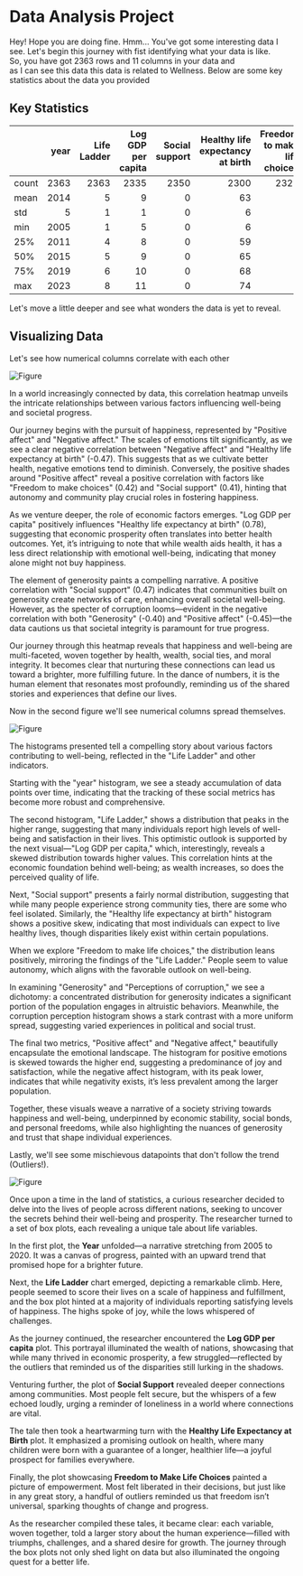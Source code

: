 
# Data Analysis Project 
Hey! Hope you are doing fine. Hmm... You've got some interesting data I  
see. Let's begin this journey with fist identifying what your data is like.  
So, you have got 2363 rows and 11 columns in your data and  
as I can see this data this data is related to Wellness. Below are some key  
statistics about the data you provided

## Key Statistics
|       |   year |   Life Ladder |   Log GDP per capita |   Social support |   Healthy life expectancy at birth |   Freedom to make life choices |   Generosity |   Perceptions of corruption |   Positive affect |   Negative affect |
|:------|-------:|--------------:|---------------------:|-----------------:|-----------------------------------:|-------------------------------:|-------------:|----------------------------:|------------------:|------------------:|
| count |   2363 |          2363 |                 2335 |             2350 |                               2300 |                           2327 |         2282 |                        2238 |              2339 |              2347 |
| mean  |   2014 |             5 |                    9 |                0 |                                 63 |                              0 |            0 |                           0 |                 0 |                 0 |
| std   |      5 |             1 |                    1 |                0 |                                  6 |                              0 |            0 |                           0 |                 0 |                 0 |
| min   |   2005 |             1 |                    5 |                0 |                                  6 |                              0 |            0 |                           0 |                 0 |                 0 |
| 25%   |   2011 |             4 |                    8 |                0 |                                 59 |                              0 |            0 |                           0 |                 0 |                 0 |
| 50%   |   2015 |             5 |                    9 |                0 |                                 65 |                              0 |            0 |                           0 |                 0 |                 0 |
| 75%   |   2019 |             6 |                   10 |                0 |                                 68 |                              0 |            0 |                           0 |                 0 |                 0 |
| max   |   2023 |             8 |                   11 |                0 |                                 74 |                              0 |            0 |                           0 |                 0 |                 0 |  
  
Let's move a little deeper and see what wonders the data is yet to reveal.
  
## Visualizing Data
Let's see how numerical columns correlate with each other  
  
![Figure](./corr_hmap.png)

  
In a world increasingly connected by data, this correlation heatmap unveils the intricate relationships between various factors influencing well-being and societal progress.

Our journey begins with the pursuit of happiness, represented by "Positive affect" and "Negative affect." The scales of emotions tilt significantly, as we see a clear negative correlation between "Negative affect" and "Healthy life expectancy at birth" (-0.47). This suggests that as we cultivate better health, negative emotions tend to diminish. Conversely, the positive shades around "Positive affect" reveal a positive correlation with factors like "Freedom to make choices" (0.42) and "Social support" (0.41), hinting that autonomy and community play crucial roles in fostering happiness.

As we venture deeper, the role of economic factors emerges. "Log GDP per capita" positively influences "Healthy life expectancy at birth" (0.78), suggesting that economic prosperity often translates into better health outcomes. Yet, it’s intriguing to note that while wealth aids health, it has a less direct relationship with emotional well-being, indicating that money alone might not buy happiness.

The element of generosity paints a compelling narrative. A positive correlation with "Social support" (0.47) indicates that communities built on generosity create networks of care, enhancing overall societal well-being. However, as the specter of corruption looms—evident in the negative correlation with both "Generosity" (-0.40) and "Positive affect" (-0.45)—the data cautions us that societal integrity is paramount for true progress.

Our journey through this heatmap reveals that happiness and well-being are multi-faceted, woven together by health, wealth, social ties, and moral integrity. It becomes clear that nurturing these connections can lead us toward a brighter, more fulfilling future. In the dance of numbers, it is the human element that resonates most profoundly, reminding us of the shared stories and experiences that define our lives. 

Now in the second figure we'll see numerical columns spread themselves.  
  
![Figure](./histogram.png)

  
The histograms presented tell a compelling story about various factors contributing to well-being, reflected in the "Life Ladder" and other indicators.

Starting with the "year" histogram, we see a steady accumulation of data points over time, indicating that the tracking of these social metrics has become more robust and comprehensive.

The second histogram, "Life Ladder," shows a distribution that peaks in the higher range, suggesting that many individuals report high levels of well-being and satisfaction in their lives. This optimistic outlook is supported by the next visual—"Log GDP per capita," which, interestingly, reveals a skewed distribution towards higher values. This correlation hints at the economic foundation behind well-being; as wealth increases, so does the perceived quality of life.

Next, "Social support" presents a fairly normal distribution, suggesting that while many people experience strong community ties, there are some who feel isolated. Similarly, the "Healthy life expectancy at birth" histogram shows a positive skew, indicating that most individuals can expect to live healthy lives, though disparities likely exist within certain populations.

When we explore "Freedom to make life choices," the distribution leans positively, mirroring the findings of the "Life Ladder." People seem to value autonomy, which aligns with the favorable outlook on well-being.

In examining "Generosity" and "Perceptions of corruption," we see a dichotomy: a concentrated distribution for generosity indicates a significant portion of the population engages in altruistic behaviors. Meanwhile, the corruption perception histogram shows a stark contrast with a more uniform spread, suggesting varied experiences in political and social trust.

The final two metrics, "Positive affect" and "Negative affect," beautifully encapsulate the emotional landscape. The histogram for positive emotions is skewed towards the higher end, suggesting a predominance of joy and satisfaction, while the negative affect histogram, with its peak lower, indicates that while negativity exists, it’s less prevalent among the larger population.

Together, these visuals weave a narrative of a society striving towards happiness and well-being, underpinned by economic stability, social bonds, and personal freedoms, while also highlighting the nuances of generosity and trust that shape individual experiences.

Lastly, we'll see some mischievous datapoints that don't follow the trend (Outliers!).  
  
![Figure](./box_plot.png)

  
Once upon a time in the land of statistics, a curious researcher decided to delve into the lives of people across different nations, seeking to uncover the secrets behind their well-being and prosperity. The researcher turned to a set of box plots, each revealing a unique tale about life variables.

In the first plot, the **Year** unfolded—a narrative stretching from 2005 to 2020. It was a canvas of progress, painted with an upward trend that promised hope for a brighter future.

Next, the **Life Ladder** chart emerged, depicting a remarkable climb. Here, people seemed to score their lives on a scale of happiness and fulfillment, and the box plot hinted at a majority of individuals reporting satisfying levels of happiness. The highs spoke of joy, while the lows whispered of challenges.

As the journey continued, the researcher encountered the **Log GDP per capita** plot. This portrayal illuminated the wealth of nations, showcasing that while many thrived in economic prosperity, a few struggled—reflected by the outliers that reminded us of the disparities still lurking in the shadows.

Venturing further, the plot of **Social Support** revealed deeper connections among communities. Most people felt secure, but the whispers of a few echoed loudly, urging a reminder of loneliness in a world where connections are vital.

The tale then took a heartwarming turn with the **Healthy Life Expectancy at Birth** plot. It emphasized a promising outlook on health, where many children were born with a guarantee of a longer, healthier life—a joyful prospect for families everywhere.

Finally, the plot showcasing **Freedom to Make Life Choices** painted a picture of empowerment. Most felt liberated in their decisions, but just like in any great story, a handful of outliers reminded us that freedom isn’t universal, sparking thoughts of change and progress.

As the researcher compiled these tales, it became clear: each variable, woven together, told a larger story about the human experience—filled with triumphs, challenges, and a shared desire for growth. The journey through the box plots not only shed light on data but also illuminated the ongoing quest for a better life.

